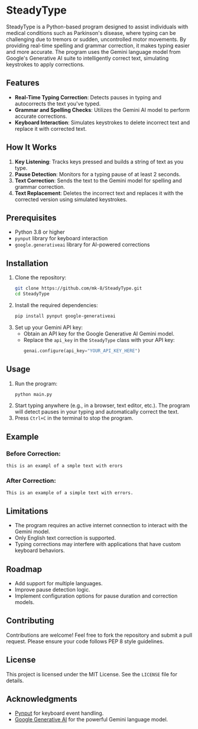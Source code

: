 # SteadyType

SteadyType is a Python-based program designed to assist individuals with medical conditions such as Parkinson's disease, where typing can be challenging due to tremors or sudden, uncontrolled motor movements. By providing real-time spelling and grammar correction, it makes typing easier and more accurate. The program uses the Gemini language model from Google's Generative AI suite to intelligently correct text, simulating keystrokes to apply corrections.

## Features

- **Real-Time Typing Correction**: Detects pauses in typing and autocorrects the text you've typed.
- **Grammar and Spelling Checks**: Utilizes the Gemini AI model to perform accurate corrections.
- **Keyboard Interaction**: Simulates keystrokes to delete incorrect text and replace it with corrected text.

## How It Works

1. **Key Listening**: Tracks keys pressed and builds a string of text as you type.
2. **Pause Detection**: Monitors for a typing pause of at least 2 seconds.
3. **Text Correction**: Sends the text to the Gemini model for spelling and grammar correction.
4. **Text Replacement**: Deletes the incorrect text and replaces it with the corrected version using simulated keystrokes.

## Prerequisites

- Python 3.8 or higher
- `pynput` library for keyboard interaction
- `google.generativeai` library for AI-powered corrections

## Installation

1. Clone the repository:
   ```bash
   git clone https://github.com/mk-8/SteadyType.git
   cd SteadyType
   ```
2. Install the required dependencies:
   ```bash
   pip install pynput google-generativeai
   ```
3. Set up your Gemini API key:
   - Obtain an API key for the Google Generative AI Gemini model.
   - Replace the `api_key` in the `SteadyType` class with your API key:
     ```python
     genai.configure(api_key="YOUR_API_KEY_HERE")
     ```

## Usage

1. Run the program:
   ```bash
   python main.py
   ```
2. Start typing anywhere (e.g., in a browser, text editor, etc.). The program will detect pauses in your typing and automatically correct the text.
3. Press `Ctrl+C` in the terminal to stop the program.

## Example

### Before Correction:
```
this is an exampl of a smple text with erors
```

### After Correction:
```
This is an example of a simple text with errors.
```

## Limitations

- The program requires an active internet connection to interact with the Gemini model.
- Only English text correction is supported.
- Typing corrections may interfere with applications that have custom keyboard behaviors.

## Roadmap

- Add support for multiple languages.
- Improve pause detection logic.
- Implement configuration options for pause duration and correction models.

## Contributing

Contributions are welcome! Feel free to fork the repository and submit a pull request. Please ensure your code follows PEP 8 style guidelines.

## License

This project is licensed under the MIT License. See the `LICENSE` file for details.

## Acknowledgments

- [Pynput](https://pypi.org/project/pynput/) for keyboard event handling.
- [Google Generative AI](https://ai.google/) for the powerful Gemini language model.

